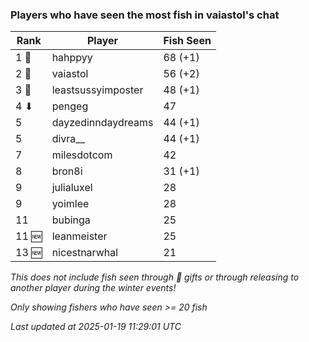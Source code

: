 ### Players who have seen the most fish in vaiastol's chat
| Rank | Player | Fish Seen |
|------|--------|-----------|
| 1 🥇  | hahppyy  | 68 (+1) |
| 2 🥈  | vaiastol  | 56 (+2) |
| 3 🥉  | leastsussyimposter  | 48 (+1) |
| 4 ⬇ | pengeg  | 47 |
| 5  | dayzedinndaydreams  | 44 (+1) |
| 5  | divra__  | 44 (+1) |
| 7  | milesdotcom  | 42 |
| 8  | bron8i  | 31 (+1) |
| 9  | julialuxel  | 28 |
| 9  | yoimlee  | 28 |
| 11  | bubinga  | 25 |
| 11 🆕 | leanmeister  | 25 |
| 13 🆕 | nicestnarwhal  | 21 |

_This does not include fish seen through 🎁 gifts or through releasing to another player during the winter events!_

_Only showing fishers who have seen >= 20 fish_

_Last updated at 2025-01-19 11:29:01 UTC_